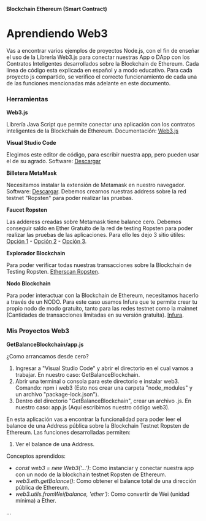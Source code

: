 **Blockchain Ethereum (Smart Contract)**
# Aprendiendo Web3
Vas a encontrar varios ejemplos de proyectos Node.js, con el fin de enseñar el uso de la Librería Web3.js para conectar nuestras App o DApp con los Contratos Inteligentes desarrollados sobre la Blockchain de Ethereum. Cada línea de código esta explicada en español y a modo educativo. Para cada proyecto js compartido, se verifico el correcto funcionamiento de cada una de las funciones mencionadas más adelante en este documento.

### Herramientas
**Web3.js**

Librería Java Script que permite conectar una aplicación con los contratos inteligentes de la Blockchain de Ethereum. Documentación: [Web3.js](https://web3js.readthedocs.io/en/v1.3.0/)

**Visual Studio Code**

Elegimos este editor de código, para escribir nuestra app, pero pueden usar el de su agrado. Software: [Descargar](https://code.visualstudio.com/)

**Billetera MetaMask**

Necesitamos instalar la extensión de Metamask en nuestro navegador. Software: [Descargar](https://metamask.io/).
Debemos crearnos nuestras address sobre la red testnet "Ropsten" para poder realizar las pruebas.

**Faucet Ropsten**

Las adderess creadas sobre Metamask tiene balance cero. Debemos conseguir saldo en Ether Gratuito de la red de testing Ropsten para poder realizar las pruebas de las aplicaciones. Para ello les dejo 3 sitio útiles: [Opción 1](https://faucet.ropsten.be/) - [Opción 2](https://faucet.dimensions.network/) - [Opción 3](https://faucet.kyber.network/).

**Explorador Blockchain**

Para poder verificar todas nuestras transacciones sobre la Blockchain de Testing Ropsten. [Etherscan Ropsten](https://ropsten.etherscan.io/).

**Nodo Blockchain**

Para poder interactuar con la Blockchain de Ethereum, necesitamos hacerlo a través de un NODO. Para este caso usamos Infura que te permite crear tu propio nodo de modo gratuito, tanto para las redes testnet como la mainnet (Cantidades de transacciones limitadas en su versión gratuita). [Infura](https://infura.io/dashboard).


### Mis Proyectos Web3
**GetBalanceBlockchain/app.js**

¿Como arrancamos desde cero?
1) Ingresar a "Visual Studio Code" y abrir el directorio en el cual vamos a trabajar. En nuestro caso: GetBalanceBlockchain.
2) Abrir una terminal o consola para este directorio e instalar web3. Comando: npm i web3 (Esto nos crear una carpeta "node_modules" y un archivo "package-lock.json").
3) Dentro del directorio "GetBalanceBlockchain", crear un archivo .js. En nuestro caso: app.js (Aquí escribimos nuestro código web3).

En esta aplicación vas a encontrar la funcionalidad para poder leer el balance de una Address pública sobre la Blockchain Testnet Ropsten de Ethereum.
Las funciones desarrolladas permiten:
1) Ver el balance de una Address.

Conceptos aprendidos:
- *const web3 = new Web3('...')*: Como instanciar y conectar nuestra app con un nodo de la blockchain testnet Ropsten de Ethereum.
- *web3.eth.getBalance()*: Como obtener el balance total de una dirección pública de Ethereum.
- *web3.utils.fromWei(balance, 'ether')*: Como convertir de Wei (unidad mínima) a Ether.

...


